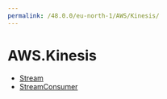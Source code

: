 ```yaml
---
permalink: /48.0.0/eu-north-1/AWS/Kinesis/
---
```


# AWS.Kinesis



* [Stream](Stream.md)
* [StreamConsumer](StreamConsumer.md)